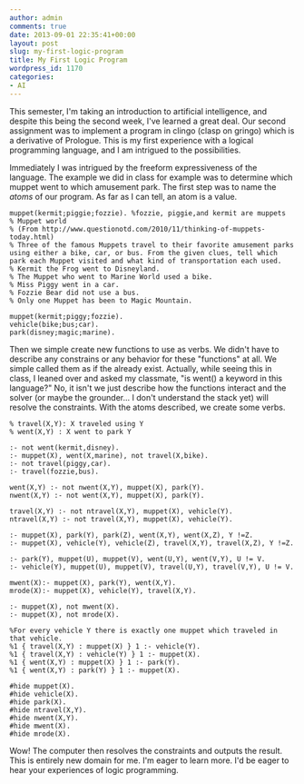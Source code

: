 ```yaml
---
author: admin
comments: true
date: 2013-09-01 22:35:41+00:00
layout: post
slug: my-first-logic-program
title: My First Logic Program
wordpress_id: 1170
categories:
- AI
---
```


This semester, I'm taking an introduction to artificial intelligence, and despite this being the second week, I've learned a great deal. Our second assignment was to implement a program in clingo (clasp on gringo) which is a derivative of Prologue. This is my first experience with a logical programming language, and I am intrigued to the possibilities.
<!-- more -->
Immediately I was intrigued by the freeform expressiveness of the language. The example we did in class for example was to determine which muppet went to which amusement park. The first step was to name the _atoms_ of our program. As far as I can tell, an atom is a value.

    
    muppet(kermit;piggie;fozzie). %fozzie, piggie,and kermit are muppets
    % Muppet world
    % (From http://www.questionotd.com/2010/11/thinking-of-muppets-today.html)
    % Three of the famous Muppets travel to their favorite amusement parks using either a bike, car, or bus. From the given clues, tell which park each Muppet visited and what kind of transportation each used.
    % Kermit the Frog went to Disneyland.
    % The Muppet who went to Marine World used a bike.
    % Miss Piggy went in a car.
    % Fozzie Bear did not use a bus.
    % Only one Muppet has been to Magic Mountain.
    
    muppet(kermit;piggy;fozzie).
    vehicle(bike;bus;car).
    park(disney;magic;marine).
    



Then we simple create new functions to use as verbs. We didn't have to describe any constrains or any behavior for these "functions" at all. We simple called them as if the already exist. Actually, while seeing this in class, I leaned over and asked my classmate, "is went() a keyword in this language?" No, it isn't we just describe how the functions interact and the solver (or maybe the grounder... I don't understand the stack yet) will resolve the constraints.  With the atoms described, we create some verbs. 

    
    % travel(X,Y): X traveled using Y
    % went(X,Y) : X went to park Y
    
    :- not went(kermit,disney).
    :- muppet(X), went(X,marine), not travel(X,bike).
    :- not travel(piggy,car).
    :- travel(fozzie,bus).
    
    went(X,Y) :- not nwent(X,Y), muppet(X), park(Y).
    nwent(X,Y) :- not went(X,Y), muppet(X), park(Y).
    
    travel(X,Y) :- not ntravel(X,Y), muppet(X), vehicle(Y).
    ntravel(X,Y) :- not travel(X,Y), muppet(X), vehicle(Y).
    
    :- muppet(X), park(Y), park(Z), went(X,Y), went(X,Z), Y !=Z.
    :- muppet(X), vehicle(Y), vehicle(Z), travel(X,Y), travel(X,Z), Y !=Z.
    
    :- park(Y), muppet(U), muppet(V), went(U,Y), went(V,Y), U != V.
    :- vehicle(Y), muppet(U), muppet(V), travel(U,Y), travel(V,Y), U != V.
    
    mwent(X):- muppet(X), park(Y), went(X,Y).
    mrode(X):- muppet(X), vehicle(Y), travel(X,Y).
    
    :- muppet(X), not mwent(X).
    :- muppet(X), not mrode(X).
    
    %For every vehicle Y there is exactly one muppet which traveled in that vehicle.
    %1 { travel(X,Y) : muppet(X) } 1 :- vehicle(Y).
    %1 { travel(X,Y) : vehicle(Y) } 1 :- muppet(X).
    %1 { went(X,Y) : muppet(X) } 1 :- park(Y).
    %1 { went(X,Y) : park(Y) } 1 :- muppet(X).
    
    #hide muppet(X).
    #hide vehicle(X).
    #hide park(X).
    #hide ntravel(X,Y).
    #hide nwent(X,Y).
    #hide mwent(X).
    #hide mrode(X).


Wow! The computer then resolves the constraints and outputs the result. This is entirely new domain for me. I'm eager to learn more. I'd be eager to hear your experiences of logic programming.


